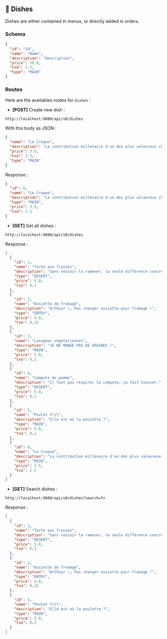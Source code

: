 ## :cake: Dishes

Dishes are either contained in menus, or directly added in orders.

### Schema

```json
{
  "id": "id",
  "name": "Name",
  "description": "Description",
  "price": 10.0,
  "tva": 1.5,
  "type": "MAIN"
}
```

### Routes

Here are the availables routes for `dishes` :

- **[POST]** Create new dish :

```http request
http://localhost:8080/api/v0/dishes
```

With this body as JSON :

```json
{
  "name": "Le Croque",
  "description": "La contribution millénaire d'un des plus valeureux chevalier de Kaamelott.",
  "price": 3.5,
  "tva": 1.5,
  "type": "MAIN"
}
```

Response :
```json
{
  "id": 6,
  "name": "Le Croque",
  "description": "La contribution millénaire d'un des plus valeureux chevalier de Kaamelott.",
  "type": "MAIN",
  "price": 3.5,
  "tva": 1.5
}
```

- **[GET]** Get all dishes :

```http request
http://localhost:8080/api/v0/dishes
```

Response :
```json
[
  {
    "id": 1,
    "name": "Tarte aux fraises",
    "description": "Sans vouloir la ramener, la seule différence concrète avec des briques, c'est que vous appelez ça des tartes !",
    "type": "DESERT",
    "price": 5.0,
    "tva": 0.1
  },
  {
    "id": 2,
    "name": "Assiette de fromage",
    "description": "Arthour !… Pas changer assiette pour fromage !",
    "type": "ENTRY",
    "price": 4.0,
    "tva": 0.15
  },
  {
    "id": 3,
    "name": "Lasagnes végétariennes",
    "description": "JE NE MANGE PAS DE GRAINES !",
    "type": "MAIN",
    "price": 5.0,
    "tva": 0.1
  },
  {
    "id": 4,
    "name": "Compote de pomme",
    "description": "Il faut pas respirer la compote, ça fait tousser.",
    "type": "DESERT",
    "price": 5.0,
    "tva": 0.1
  },
  {
    "id": 5,
    "name": "Poulet frit",
    "description": "Elle est où la poulette ?",
    "type": "MAIN",
    "price": 5.0,
    "tva": 0.1
  },
  {
    "id": 6,
    "name": "Le Croque",
    "description": "La contribution millénaire d'un des plus valeureux chevalier de Kaamelott.",
    "type": "MAIN",
    "price": 3.5,
    "tva": 1.5
  }
]
```

- **[GET]** Search dishes :

```http request
http://localhost:8080/api/v0/dishes?search=fr
```

Response :
```json
[
  {
    "id": 1,
    "name": "Tarte aux fraises",
    "description": "Sans vouloir la ramener, la seule différence concrète avec des briques, c'est que vous appelez ça des tartes !",
    "type": "DESERT",
    "price": 5.0,
    "tva": 0.1
  },
  {
    "id": 2,
    "name": "Assiette de fromage",
    "description": "Arthour !… Pas changer assiette pour fromage !",
    "type": "ENTRY",
    "price": 4.0,
    "tva": 0.15
  },
  {
    "id": 5,
    "name": "Poulet frit",
    "description": "Elle est où la poulette ?",
    "type": "MAIN",
    "price": 5.0,
    "tva": 0.1
  }
]
```

